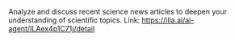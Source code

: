 Analyze and discuss recent science news articles to deepen your understanding of scientific topics.
Link: https://illa.ai/ai-agent/ILAex4p1C71j/detail
